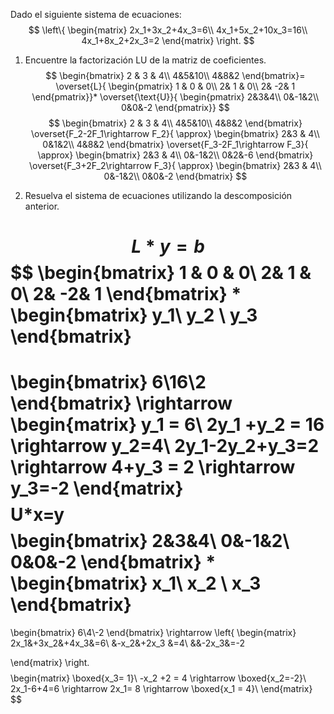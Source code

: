 Dado el siguiente sistema de ecuaciones:
$$
\left\{
\begin{matrix}
2x_1+3x_2+4x_3=6\\
4x_1+5x_2+10x_3=16\\
4x_1+8x_2+2x_3=2
\end{matrix}
\right.
$$
1. Encuentre la factorización LU de la matriz de coeficientes.
$$
\begin{bmatrix}
2 & 3 & 4\\
4&5&10\\
4&8&2
\end{bmatrix}=
\overset{L}{
\begin{pmatrix}
1 & 0 & 0\\
 2& 1 & 0\\
 2& -2& 1
\end{pmatrix}}*
\overset{\text{U}}{
\begin{pmatrix}
2&3&4\\
0&-1&2\\
0&0&-2
\end{pmatrix}}
$$$$
\begin{bmatrix}
2 & 3 & 4\\
4&5&10\\
4&8&2
\end{bmatrix}
\overset{F_2-2F_1\rightarrow F_2}{
\approx}
\begin{bmatrix}
2&3 & 4\\
0&1&2\\
4&8&2
\end{bmatrix}
\overset{F_3-2F_1\rightarrow F_3}{
\approx}
\begin{bmatrix}
2&3 & 4\\
0&-1&2\\
0&2&-6
\end{bmatrix}
\overset{F_3+2F_2\rightarrow F_3}{
\approx}
\begin{bmatrix}
2&3 & 4\\
0&-1&2\\
0&0&-2
\end{bmatrix}
$$

2. Resuelva el sistema de ecuaciones utilizando la descomposición anterior.

$$L*y=b$$
$$
\begin{bmatrix}
1 & 0 & 0\\
 2& 1 & 0\\
 2& -2& 1
\end{bmatrix}
*
\begin{bmatrix}
y_1\\ y_2 \\ y_3
\end{bmatrix}
=
\begin{bmatrix}
6\\16\\2
\end{bmatrix}
\rightarrow
\begin{matrix}
y_1 = 6\\
2y_1 +y_2 = 16 \rightarrow y_2=4\\
2y_1-2y_2+y_3=2 \rightarrow 4+y_3 = 2 \rightarrow y_3=-2
\end{matrix}
$$
$$U*x=y$$
$$\begin{bmatrix}
2&3&4\\
0&-1&2\\
0&0&-2
\end{bmatrix}
*
\begin{bmatrix}
x_1\\ x_2 \\ x_3
\end{bmatrix}
=
\begin{bmatrix}
6\\4\\-2
\end{bmatrix}
\rightarrow
\left\{
\begin{matrix}
2x_1&+3x_2&+4x_3&=6\\
&-x_2&+2x_3 &=4\\
&&-2x_3&=-2

\end{matrix}
\right.
$$
$$
\begin{matrix}
\boxed{x_3= 1}\\
-x_2 +2 = 4 \rightarrow \boxed{x_2=-2}\\
2x_1-6+4=6 \rightarrow 2x_1= 8  \rightarrow \boxed{x_1 = 4}\\
\end{matrix}
$$
